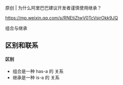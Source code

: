 原创 | 为什么阿里巴巴建议开发者谨慎使用继承？

https://mp.weixin.qq.com/s/RNEtiZtwV0TcVsjrOkk9JQ





组合与继承

## 区别和联系

#### 区别

- 组合是一种 has-a 的 关系
- 继承是一种 is-a 的 关系



